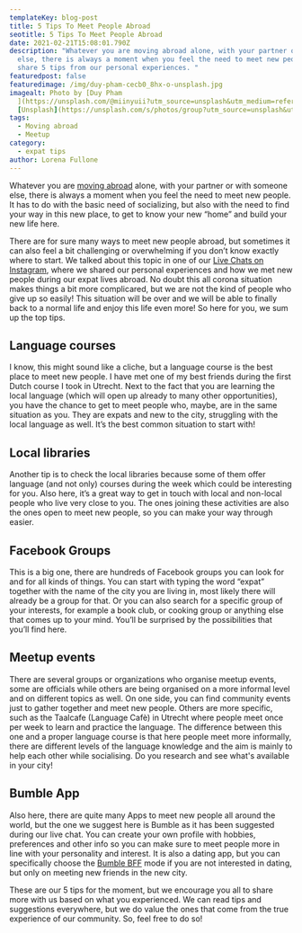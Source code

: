 ```yaml
---
templateKey: blog-post
title: 5 Tips To Meet People Abroad
seotitle: 5 Tips To Meet People Abroad
date: 2021-02-21T15:08:01.790Z
description: "Whatever you are moving abroad alone, with your partner or someone
  else, there is always a moment when you feel the need to meet new people. We
  share 5 tips from our personal experiences. "
featuredpost: false
featuredimage: /img/duy-pham-cecb0_8hx-o-unsplash.jpg
imagealt: Photo by [Duy Pham
  ](https://unsplash.com/@miinyuii?utm_source=unsplash&utm_medium=referral&utm_content=creditCopyText)on
  [Unsplash](https://unsplash.com/s/photos/group?utm_source=unsplash&utm_medium=referral&utm_content=creditCopyText)
tags:
  - Moving abroad
  - Meetup
category:
  - expat tips
author: Lorena Fullone
---
```

Whatever you are [moving abroad](https://www.thexpatmagazine.com/blog/2018-08-15-your-guide-to-moving-internationally/) alone, with your partner or with someone else, there is always a moment when you feel the need to meet new people. It has to do with the basic need of socializing, but also with the need to find your way in this new place, to get to know your new “home” and build your new life here.

There are for sure many ways to meet new people abroad, but sometimes it can also feel a bit challenging or overwhelming if you don’t know exactly where to start. We talked about this topic in one of our [Live Chats on Instagram](https://www.instagram.com/the_expatmagazine/), where we shared our personal experiences and how we met new people during our expat lives abroad. No doubt this all corona situation makes things a bit more complicared, but we are not the kind of people who give up so easily! This situation will be over and we will be able to finally back to a normal life and enjoy this life even more! So here for you, we sum up the top tips.

## Language courses

I know, this might sound like a cliche, but a language course is the best place to meet new people. I have met one of my best friends during the first Dutch course I took in Utrecht. Next to the fact that you are learning the local language (which will open up already to many other opportunities), you have the chance to get to meet people who, maybe, are in the same situation as you. They are expats and new to the city, struggling with the local language as well. It’s the best common situation to start with!

## Local libraries

Another tip is to check the local libraries because some of them offer language (and not only) courses during the week which could be interesting for you. Also here, it’s a great way to get in touch with local and non-local people who live very close to you. The ones joining these activities are also the ones open to meet new people, so you can make your way through easier.

## Facebook Groups

This is a big one, there are hundreds of Facebook groups you can look for and for all kinds of things. You can start with typing the word “expat” together with the name of the city you are living in, most likely there will already be a group for that. Or you can also search for a specific group of your interests, for example a book club, or cooking group or anything else that comes up to your mind. You’ll be surprised by the possibilities that you’ll find here.

## Meetup events

There are several groups or organizations who organise meetup events, some are officials while others are being organised on a more informal level and on different topics as well. On one side, you can find community events just to gather together and meet new people. Others are more specific, such as the Taalcafe (Language Cafè) in Utrecht where people meet once per week to learn and practice the language. The difference between this one and a proper language course is that here people meet more informally, there are different levels of the language knowledge and the aim is mainly to help each other while socialising. Do you research and see what's available in your city!

## Bumble App

Also here, there are quite many Apps to meet new people all around the world, but the one we suggest here is Bumble as it has been suggested during our live chat. You can create your own profile with hobbies, preferences and other info so you can make sure to meet people more in line with your personality and interest. It is also a dating app, but you can specifically choose the [Bumble BFF](https://bumble.com/bff) mode if you are not interested in dating, but only on meeting new friends in the new city.

These are our 5 tips for the moment, but we encourage you all to share more with us based on what you experienced. We can read tips and suggestions everywhere, but we do value the ones that come from the true experience of our community. So, feel free to do so!